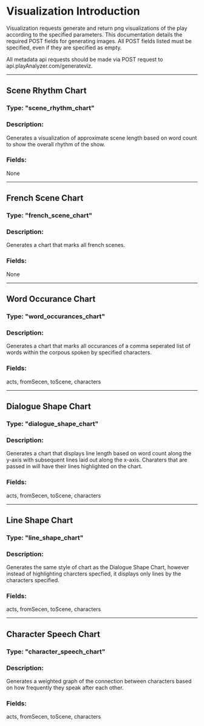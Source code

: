 # Visualization Introduction
Visualization requests generate and return png visualizations of the play according to the specified parameters.  This documentation details the required POST fields for generating images.  All POST fields listed must be specified, even if they are specified as empty.

All metadata api requests should be made via POST request to api.playAnalyzer.com/generateviz.  

-----
## Scene Rhythm Chart
### Type: "scene\_rhythm\_chart"<br>

### Description:<br>
Generates a visualization of approximate scene length based on word count to show the overall rhythm of the show.

### Fields:<br>
None

-----
## French Scene Chart
### Type: "french\_scene\_chart"<br>

### Description:<br>
Generates a chart that marks all french scenes.

### Fields:<br>
None

-----
## Word Occurance Chart
### Type: "word\_occurances\_chart"<br>

### Description:<br>
Generates a chart that marks all occurances of a comma seperated list of words within the corpous spoken by specified characters.

### Fields:<br>
acts, fromSecen, toScene, characters

-----
## Dialogue Shape Chart
### Type: "dialogue\_shape\_chart"<br>

### Description:<br>
Generates a chart that displays line length based on word count along the y-axis with subsequent lines laid out along the x-axis.  Charaters that are passed in will have their lines highlighted on the chart.

### Fields:<br>
acts, fromSecen, toScene, characters

-----
## Line Shape Chart
### Type: "line\_shape\_chart"<br>

### Description:<br>
Generates the same style of chart as the Dialogue Shape Chart, however instead of highlighting charcters specfied, it displays only lines by the characters specified.

### Fields:<br>
acts, fromSecen, toScene, characters

-----
## Character Speech Chart
### Type: "character\_speech_chart"<br>

### Description:<br>
Generates a weighted graph of the connection between characters based on how frequently they speak after each other.

### Fields:<br>
acts, fromSecen, toScene, characters